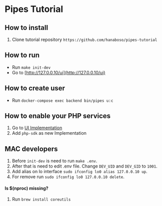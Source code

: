 # Pipes Tutorial

## How to install
1. Clone tutorial repository `https://github.com/hanaboso/pipes-tutorial`

## How to run
- Run `make init-dev`
- Go to [http://127.0.0.10/ui](http://127.0.0.10/ui)

## How to create user
- Run `docker-compose exec backend bin/pipes u:c`

## How to enable your PHP services
1. Go to [UI Implementation](http://127.0.0.10/ui/sdk_implementations)
1. Add `php-sdk` as new Implementation

## MAC developers
1. Before `init-dev` is need to run `make .env`.
1. After that is need to edit .env file. Change `DEV_UID` and `DEV_GID` to `1001`.
1. Add alias on lo interface `sudo ifconfig lo0 alias 127.0.0.10 up`.
1. For remove run `sudo ifconfig lo0 127.0.0.10 delete`.

#### Is $(nproc) missing?
1. Run `brew install coreutils`